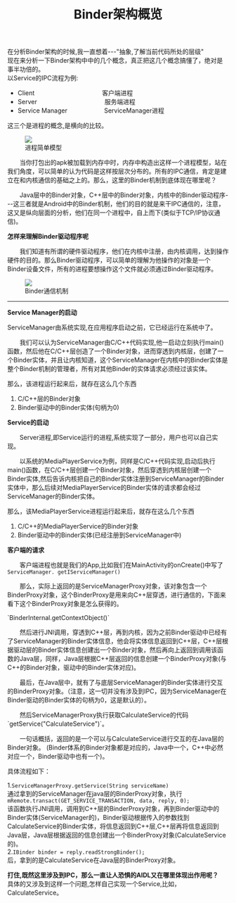﻿---
layout: post
title: "Binder架构概览"
excerpt: "从宏观上了解Binder架构"
tags: 
- binder
- Android
categories:
- Android
comments: true
share: true
---

在分析Binder架构的时候,我一直想着---"抽象,了解当前代码所处的层级"  
现在来分析一下Binder架构中中的几个概念，真正把这几个概念搞懂了，绝对是事半功倍的。  
以Service的IPC流程为例:  

* Client　　　　　　　　　　　客户端进程
* Server　　　　　　　　　　　服务端进程
* Service Manager　　　　　　ServiceManager进程

这三个是进程的概念,是横向的比较。

<!-- more --> 

<figure class="half">
	<img src="/images/binder-overview/process_model.png">
	<figcaption>进程简单模型</figcaption>
</figure>

<p>　　当你打包出的apk被加载到内存中时，内存中构造出这样一个进程模型，站在我们角度，可以简单的认为代码是这样按层次分布的。所有的IPC通信，肯定是建立在和内核通信的基础之上的。那么，这里的Binder机制到底体现在哪里呢？</p>
<p>　　Java层中的Binder对象，C++层中的Binder对象，内核中的Binder驱动程序---这三者就是Android中的Binder机制，他们的目的就是来干IPC通信的，注意，这又是纵向层面的分析，他们在同一个进程中，自上而下(类似于TCP/IP协议通信)。</p>

**怎样来理解Binder驱动程序呢**

<p>　　我们知道有所谓的硬件驱动程序，他们在内核中注册，由内核调用，达到操作硬件的目的。那么Binder驱动程序，可以简单的理解为他操作的对象是一个Binder设备文件，所有的进程要想操作这个文件就必须通过Binder驱动程序。</p>

<figure class="half">
	<img src="/images/binder-overview/binder.png">
	<figcaption>Binder通信机制</figcaption>
</figure>

---
**Service Manager的启动**
  
ServiceManager由系统实现,在应用程序启动之前，它已经运行在系统中了。

<p>　　我们可以认为ServiceManager由C/C++代码实现,他一启动立刻执行main()函数，然后他在C/C++层创造了一个Binder对象，进而穿透到内核层，创建了一个Binder实体，并且让内核知道，这个ServiceManager在内核中的Binder实体是整个Binder机制的管理者，所有对其他Binder的实体请求必须经过该实体。</p>
那么，该进程运行起来后，就存在这么几个东西

1. C/C++层的Binder对象
2. Binder驱动中的Binder实体(句柄为0)  

**Service的启动**

　　Server进程,即Service运行的进程,系统实现了一部分，用户也可以自己实现。  
<p>　　以系统的MediaPlayerService为例，同样是C/C++代码实现,启动后执行main()函数，在C/C++层创建一个Binder对象，然后穿透到内核层创建一个Binder实体,然后告诉内核把自己的Binder实体注册到ServiceManager的Binder实体中，那么后续对MediaPlayerService的Binder实体的请求都会经过ServiceManager的Binder实体。</p>

那么，该MediaPlayerService进程运行起来后，就存在这么几个东西

1. C/C++的MediaPlayerService的Binder对象
2. Binder驱动中的Binder实体(已经注册到ServiceManager中)

**客户端的请求**  

　　客户端进程也就是我们的App,比如我们在MainActivity的onCreate()中写了  
`ServiceManager. getIServiceManager()`  
<p>　　那么，实际上返回的是ServiceManagerProxy对象，该对象包含一个BinderProxy对象，这个BinderProxy是用来向C++层穿透，进行通信的，下面来看下这个BinderProxy对象是怎么获得的。</p>
`BinderInternal.getContextObject()`  
<p>　　然后进行JNI调用，穿透到C++层，再到内核，因为之前Binder驱动中已经有了ServiceManager的Binder实体信息，他会将实体信息返回到C++层，C++层根据驱动层的Binder实体信息创建出一个Binder对象，然后再向上返回到调用该函数的Java层，同样，Java层根据C++层返回的信息创建一个BinderProxy对象(与C++的Binder对象，驱动中的Binder实体对应)。</p>  
<p>　　最后，在Java层中，就有了与底层ServiceManager的Binder实体进行交互的BinderProxy对象。（注意，这一切并没有涉及到IPC，因为ServiceManager在Binder驱动的Binder实体的句柄为0，这是默认的）。</p>
　　然后ServiceManagerProxy执行获取CalculateService的代码
`getService("CalculateService")`。  
<p>　　一句话概括，返回的是一个可以与CalculateService进行交互的在Java层的Binder对象。
(Binder体系的Binder对象都是对应的，Java中一个，C++中必然对应一个，Binder驱动中也有一个)。</p>
  
具体流程如下：

1.`ServiceManagerProxy.getService(String serviceName)`  
通过拿到的ServiceManager在java层的BinderProxy对象，执行
`mRemote.transact(GET_SERVICE_TRANSACTION, data, reply, 0);`  
该函数执行JNI调用，调用到C++层的BinderProxy对象，再到Binder驱动中的Binder实体(ServiceManager的)，Binder驱动根据传入的参数找到CalculateService的Binder实体，将信息返回到C++层,C++层再将信息返回到Java层，Java层根据返回的信息创建出一个BinderProxy对象(CalculateService的)。  
2.`IBinder binder = reply.readStrongBinder();`   
后，拿到的是CalculateService在Java层的BinderProxy对象。
  
**打住,既然这里涉及到IPC，那么一直让人恐惧的AIDL又在哪里体现出作用呢？**  
具体的又涉及到这样一个问题,怎样自己实现一个Service,比如，CalculateService。












